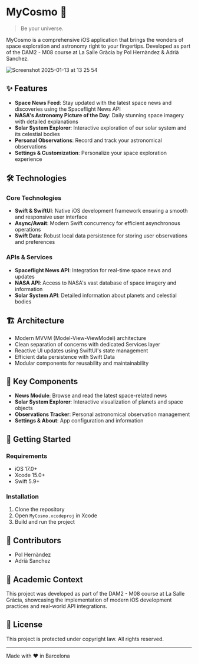 # MyCosmo 🌌

> Be your universe.

MyCosmo is a comprehensive iOS application that brings the wonders of space exploration and astronomy right to your fingertips. Developed as part of the DAM2 - M08 course at La Salle Gràcia by Pol Hernàndez & Adrià Sanchez.

![Screenshot 2025-01-13 at 13 25 54](https://github.com/user-attachments/assets/0ba134bb-f24c-41ad-a614-992859b16ce4)

## ✨ Features

- **Space News Feed**: Stay updated with the latest space news and discoveries using the Spaceflight News API
- **NASA's Astronomy Picture of the Day**: Daily stunning space imagery with detailed explanations
- **Solar System Explorer**: Interactive exploration of our solar system and its celestial bodies
- **Personal Observations**: Record and track your astronomical observations
- **Settings & Customization**: Personalize your space exploration experience

## 🛠 Technologies

### Core Technologies
- **Swift & SwiftUI**: Native iOS development framework ensuring a smooth and responsive user interface
- **Async/Await**: Modern Swift concurrency for efficient asynchronous operations
- **Swift Data**: Robust local data persistence for storing user observations and preferences

### APIs & Services
- **Spaceflight News API**: Integration for real-time space news and updates
- **NASA API**: Access to NASA's vast database of space imagery and information
- **Solar System API**: Detailed information about planets and celestial bodies

## 🏗 Architecture
- Modern MVVM (Model-View-ViewModel) architecture
- Clean separation of concerns with dedicated Services layer
- Reactive UI updates using SwiftUI's state management
- Efficient data persistence with Swift Data
- Modular components for reusability and maintainability

## 📱 Key Components
- **News Module**: Browse and read the latest space-related news
- **Solar System Explorer**: Interactive visualization of planets and space objects
- **Observations Tracker**: Personal astronomical observation management
- **Settings & About**: App configuration and information

## 🚀 Getting Started

### Requirements
- iOS 17.0+
- Xcode 15.0+
- Swift 5.9+

### Installation
1. Clone the repository
2. Open `MyCosmo.xcodeproj` in Xcode
3. Build and run the project

## 👥 Contributors
- Pol Hernàndez
- Adrià Sanchez

## 🏫 Academic Context
This project was developed as part of the DAM2 - M08 course at La Salle Gràcia, showcasing the implementation of modern iOS development practices and real-world API integrations.

## 📄 License
This project is protected under copyright law. All rights reserved.

---

Made with ❤️ in Barcelona 
